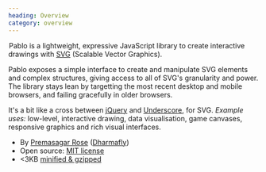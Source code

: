 ```yaml
--- 
heading: Overview
category: overview
---
```

&#8202;<span class="project-name">Pablo</span> is a lightweight, expressive JavaScript library to create interactive drawings with [SVG][svg] (Scalable Vector Graphics).

Pablo exposes a simple interface to create and manipulate SVG elements and complex structures, giving access to all of SVG's granularity and power. The library stays lean by targetting the most recent desktop and mobile browsers, and failing gracefully in older browsers.

It's a bit like a cross between [jQuery][jquery] and [Underscore][_], for SVG. _Example uses:_ low-level, interactive drawing, data visualisation, game canvases, responsive graphics and rich visual interfaces.

* By [Premasagar Rose][prem] ([Dharmafly][df])
* Open source: [MIT license][mit]
* &lt;3KB [minified & gzipped][pablo-min]


[prem]: http://premasagar.com
[df]: http://dharmafly.com
[mit]: http://opensource.org/licenses/mit-license.php
[svg]: https://developer.mozilla.org/en/SVG
[pablo-min]: https://github.com/downloads/dharmafly/pablo/pablo.min.js
[jquery]: http://jquery.com
[_]: http://documentcloud.github.com/underscore/